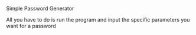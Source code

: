 Simple Password Generator 

All you have to do is run the program and 
input the specific parameters you want for a password
